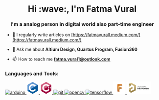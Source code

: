 <h1 align="center">Hi :wave:, I'm Fatma Vural</h1>
<h3 align="center">I'm a analog person in digital world also part-time engineer</h3>

- 📝 I regularly write articles on [https://fatmavurall.medium.com/](https://fatmavurall.medium.com/)

- 💬 Ask me about **Altium Design, Quartus Program, Fusion360**

- 📫 How to reach me **fatma.vural1@outlook.com**


<h3 align="left">Languages and Tools:</h3>
<p align="left"><a href="https://www.arduino.cc/" target="_blank"> <img
                src="https://cdn.worldvectorlogo.com/logos/arduino-1.svg" alt="arduino" width="40" height="40"/> </a> <a
            href="https://www.cprogramming.com/" target="_blank"> <img
                src="https://raw.githubusercontent.com/devicons/devicon/master/icons/c/c-original.svg" alt="c"
                width="40" height="40"/> </a> <a href="https://www.w3schools.com/cpp/" target="_blank"> <img
                src="https://raw.githubusercontent.com/devicons/devicon/master/icons/cplusplus/cplusplus-original.svg"
                alt="cplusplus" width="40" height="40"/> </a> <a href="https://git-scm.com/" target="_blank"> <img
                src="https://www.vectorlogo.zone/logos/git-scm/git-scm-icon.svg" alt="git" width="40" height="40"/> </a>
    <a href="https://opencv.org/" target="_blank"> <img src="https://www.vectorlogo.zone/logos/opencv/opencv-icon.svg"
                                                        alt="opencv" width="40" height="40"/> </a> <a
            href="https://www.tensorflow.org/" target="_blank"> <img
                src="https://www.vectorlogo.zone/logos/tensorflow/tensorflow-icon.svg" alt="tensorflow" width="40"
                height="40"/> </a>
    <a href="https://www.autodesk.com.tr/products/fusion-360" target="_blank"> <img
                src="https://github.com/erkanzsy/erkanzsy/blob/main/assets/fusion.png?raw=true" alt="git" width="40" height="40"/> </a>
    <a href="https://www.altium.com/" target="_blank"> <img
                src="https://github.com/erkanzsy/erkanzsy/blob/main/assets/altium.png?raw=true" alt="git" width="80" height="40"/> </a>
</p>

